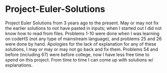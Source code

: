 # Project-Euler-Solutions

Project Euler Solutions from 3 years ago to the present. May or may not fix the earlier solutions to not have pasted in inputs; when I started out I did not know how to read from files. Problems 1-10 were done when I was learning on codeHS (not any type of mainstream language), and problems 25 and 26 were done by hand. Apologies for the lack of explanation for any of these solutions, I may or may or may not go back and fix them. Problems 54 and before (including 67) were before college, now I have less free time to spend on this project. From time to time I can come up with solutions w/ explanations.
